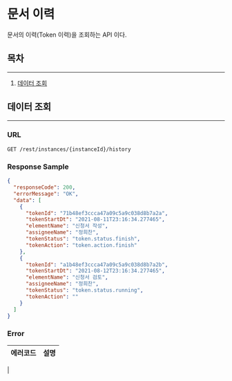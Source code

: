 # 문서 이력

문서의 이력(Token 이력)을 조회하는 API 이다.

## 목차

---

1. [데이터 조회](#데이터-조회)

## 데이터 조회

---

### URL
```
GET /rest/instances/{instanceId}/history
```

### Response Sample

```json
{
  "responseCode": 200,
  "errorMessage": "OK",
  "data": [
    {
      "tokenId": "71b48ef3ccca47a09c5a9c038d8b7a2a",
      "tokenStartDt": "2021-08-11T23:16:34.277465",
      "elementName": "신청서 작성",
      "assigneeName": "정희찬",
      "tokenStatus": "token.status.finish",
      "tokenAction": "token.action.finish"
    },
    {
      "tokenId": "a1b48ef3ccca47a09c5a9c038d8b7a2b",
      "tokenStartDt": "2021-08-12T23:16:34.277465",
      "elementName": "신청서 검토",
      "assigneeName": "정희찬",
      "tokenStatus": "token.status.running",
      "tokenAction": ""
    }
  ]
}
```

### Error

| 에러코드 | 설명 | 
|:---|:---|
|
